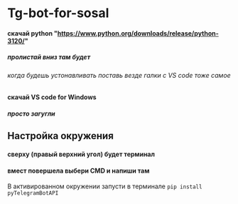 # Tg-bot-for-sosal

#### скачай python "https://www.python.org/downloads/release/python-3120/"

##### пролистай вниз там будет 

###### когда будешь устонавливать поставь везде галки с VS code тоже самое 

#### скачай VS code for Windows

##### просто загугли 

## Настройка окружения

####  сверху (правый верхний угол) будет терминал 

#### вмест повершела выбери CMD и напиши там 

 В активированном окружении запусти в терминале
`pip install pyTelegramBotAPI`
